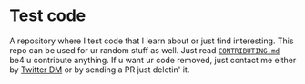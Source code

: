 # Test code

 A repository where I test code that I learn about or just find interesting. This repo can be used for ur random stuff as well. Just read [`CONTRIBUTING.md`](https://github.com/sriyansgamer/Test-code/blob/main/CONTRIBUTING.md) be4 u contribute anything. If u want ur code removed, just contact me either by [Twitter DM](https://twitter.com/sriyansgamer) or by sending a PR just deletin' it.
